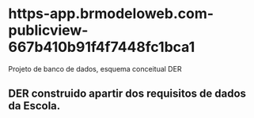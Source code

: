 # https-app.brmodeloweb.com-publicview-667b410b91f4f7448fc1bca1
Projeto de banco de dados, esquema conceitual  DER
## DER construido apartir dos requisitos de dados da Escola.
